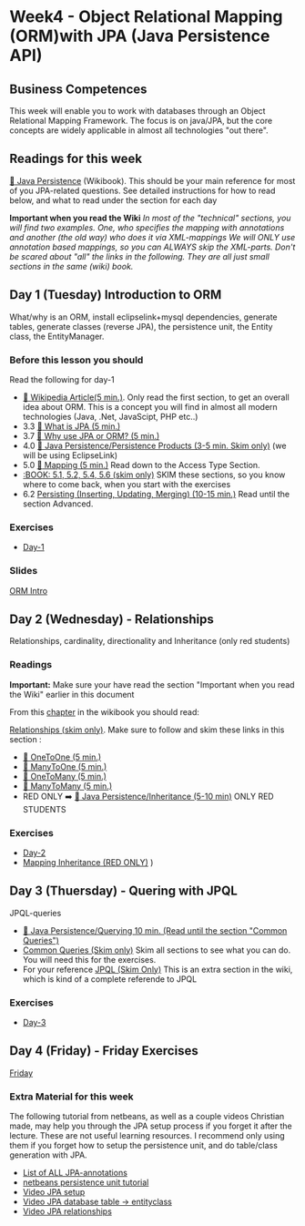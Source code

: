 # Week4 - Object Relational Mapping (ORM)with JPA (Java Persistence API)

## Business Competences
This week will enable you to work with databases through an Object Relational Mapping Framework. The focus is on
java/JPA, but the core concepts are widely applicable in almost all technologies "out there".

## Readings for this week

[:book: Java Persistence](https://en.wikibooks.org/wiki/Java_Persistence) (Wikibook). This should be your main reference for most of you JPA-related questions. See detailed instructions for how to read below, and what to read under the section for each day 

**Important when you read the Wiki** _In most of the "technical" sections, you will find two examples. One, who specifies the mapping with annotations and another (the old way) who does it via XML-mappings *We will ONLY use annotation based mappings, so you can ALWAYS skip the XML-parts*. Don't be scared about "all" the links in the following. They are all just small sections in the same (wiki) book._

## Day 1 (Tuesday) Introduction to ORM 
What/why is an ORM, install eclipselink+mysql dependencies, generate tables,
generate classes (reverse JPA), the persistence unit, the Entity class, the
EntityManager.



### Before this lesson you should
Read the following for day-1
* [:book: Wikipedia Article(5 min.)](https://en.wikipedia.org/wiki/Object-relational_mapping). Only read the first section, to get an overall idea about ORM. This is a concept you will find in almost all modern technologies (Java, .Net, JavaScipt, PHP etc..)
* 3.3 [:book: What is JPA (5 min.)](https://en.wikibooks.org/wiki/Java_Persistence/What_is_JPA%3F)
* 3.7 [:book: Why use JPA or ORM? (5 min.)](https://en.wikibooks.org/wiki/Java_Persistence/Why_use_JPA_or_ORM%3F)
* 4.0 [:book: Java Persistence/Persistence Products (3-5 min. Skim only)](https://en.wikibooks.org/wiki/Java_Persistence/Persistence_Products) (we will be using EclipseLink)
* 5.0 [:book: Mapping (5 min.)](https://en.wikibooks.org/wiki/Java_Persistence/Mapping) Read down to the Access Type Section.
* [:BOOK: 5.1, 5.2, 5.4, 5.6 (skim only)](https://en.wikibooks.org/wiki/Java_Persistence) SKIM these sections, so you know where to come back, when you start with the exercises
* 6.2  [Persisting (Inserting, Updating, Merging) (10-15 min.)](https://en.wikibooks.org/wiki/Java_Persistence/Persisting) Read until the section Advanced.

### Exercises
- [Day-1](https://docs.google.com/document/d/1e7Xyj_dCH6QkYIZ1zd2nE2XBffwCQ9LWxbMX7AGM-4U/edit?usp=sharing)

### Slides
[ORM Intro](https://docs.google.com/presentation/d/1IDeoEtchqX88Jo0JBSNOIhJkOWHl86BvFL9laGnW_MM/edit?usp=sharing)

## Day 2 (Wednesday) - Relationships 
Relationships, cardinality, directionality and Inheritance (only red students)

### Readings
**Important:** Make sure your have read the section "Important when you read the Wiki" earlier in this document

From this [chapter](https://en.wikibooks.org/wiki/Java_Persistence/Relationships#JPA_Relationship_Types) in the wikibook you should read:

[Relationships (skim only)](https://en.wikibooks.org/wiki/Java_Persistence/Relationships#JPA_Relationship_Types). Make sure to follow and skim these links in this section :
* [:book: OneToOne (5 min.)](https://en.wikibooks.org/wiki/Java_Persistence/OneToOne)
* [:book: ManyToOne (5 min.)](https://en.wikibooks.org/wiki/Java_Persistence/ManyToOne)
* [:book: OneToMany (5 min.)](https://en.wikibooks.org/wiki/Java_Persistence/OneToMany)
* [:book: ManyToMany (5 min.)](https://en.wikibooks.org/wiki/Java_Persistence/ManyToMany)
* RED ONLY :arrow_right: [:book: Java Persistence/Inheritance (5-10 min)](https://en.wikibooks.org/wiki/Java_Persistence/Inheritance) ONLY RED STUDENTS

### Exercises
- [Day-2](https://docs.google.com/document/d/1JuoyPUqw45jKta9_pY21Go7lgR8ur-XVWBiZOxUpXPo/edit?usp=sharing)
- [Mapping Inheritance (RED ONLY)](https://docs.google.com/document/d/1u8Tr4R_5otLGQlr1KakSI3lwB2IYdUH7ZxpQvERiGY8/edit?usp=sharing) )

## Day 3 (Thuersday) - Quering with JPQL
JPQL-queries 
- [:book: Java Persistence/Querying 10 min. (Read until the section "Common Queries")](https://en.wikibooks.org/wiki/Java_Persistence/Querying#Common_Queries) 
- [Common Queries (Skim only)](https://en.wikibooks.org/wiki/Java_Persistence/Querying#Common_Queries) Skim all sections to see what you can do. You will need this for the exercises.
- For your reference [JPQL (Skim Only)](https://en.wikibooks.org/wiki/Java_Persistence/JPQL) This is an extra section in the wiki, which is kind of a complete referende to JPQL

### Exercises
- [Day-3](https://docs.google.com/document/d/1tbVNQe4rbiVf4uKQAiugeTwYRas0qLBvnrTxEhzxnf4/edit?usp=sharing)

## Day 4 (Friday) - Friday Exercises

[Friday](https://docs.google.com/document/d/10KNPpCFg0Fo7_R40RZwG7spq4g_idzjJYZNtuunilNY/edit?usp=sharing)

### Extra Material for this week

The following tutorial from netbeans, as well as a couple videos Christian made, may help you through the JPA setup process if you forget it after the lecture. These are not useful learning resources. I recommend only using them if you forget how to setup the persistence unit, and do table/class generation with JPA.
- [List of ALL JPA-annotations](https://www.objectdb.com/api/java/jpa/annotations)
- [netbeans persistence unit tutorial](http://wiki.netbeans.org/SimpleJPAApplicationWithNetbeans#Create_Persistence_Unit)
- [Video JPA setup](https://www.twitch.tv/videos/168683174)
- [Video JPA database table -> entityclass](https://www.twitch.tv/videos/168934609)
- [Video JPA relationships](https://www.twitch.tv/videos/168939780)




